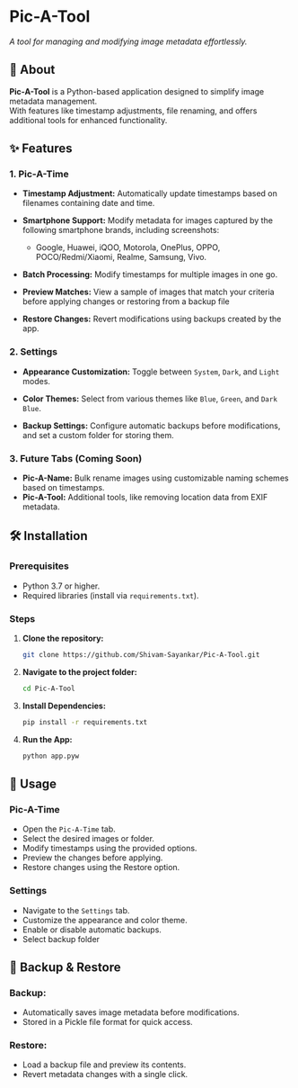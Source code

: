 # Pic-A-Tool 
<!-- [Logo]   -->
*A tool for managing and modifying image metadata effortlessly.*



## 📝 About  

**Pic-A-Tool** is a Python-based application designed to simplify image metadata management.  
With features like timestamp adjustments, file renaming, and offers additional tools for enhanced functionality. 


## ✨ Features 

### 1. Pic-A-Time
- **Timestamp Adjustment:** Automatically update timestamps based on filenames containing date and time.

- **Smartphone Support:** Modify metadata for images captured by the following smartphone brands, including screenshots:
    - Google, Huawei, iQOO, Motorola, OnePlus, OPPO, POCO/Redmi/Xiaomi, Realme, Samsung, Vivo.

- **Batch Processing:** Modify timestamps for multiple images in one go.

- **Preview Matches:** View a sample of images that match your criteria before applying changes or restoring from a backup file

- **Restore Changes:** Revert modifications using backups created by the app.


### 2. Settings
- **Appearance Customization:** Toggle between `System`, `Dark`, and `Light` modes.

- **Color Themes:** Select from various themes like `Blue`, `Green`, and `Dark Blue`.

- **Backup Settings:** Configure automatic backups before modifications, and set a custom folder for storing them.

### 3. Future Tabs (Coming Soon)
- **Pic-A-Name:** Bulk rename images using customizable naming schemes based on timestamps.
- **Pic-A-Tool:** Additional tools, like removing location data from EXIF metadata.


## 🛠 Installation  

### Prerequisites  
- Python 3.7 or higher.  
- Required libraries (install via `requirements.txt`).  

### Steps  
1. **Clone the repository:**
   ```bash  
   git clone https://github.com/Shivam-Sayankar/Pic-A-Tool.git
   ```
2. **Navigate to the project folder:**
   ```bash
   cd Pic-A-Tool
   ```
3. **Install Dependencies:**
    ```bash
    pip install -r requirements.txt
    ```
4. **Run the App:**
    ```bash
    python app.pyw
    ```


## 📖 Usage

### Pic-A-Time
- Open the `Pic-A-Time` tab.
- Select the desired images or folder.
- Modify timestamps using the provided options.
- Preview the changes before applying.
- Restore changes using the Restore option.


### Settings
- Navigate to the `Settings` tab.
- Customize the appearance and color theme.
- Enable or disable automatic backups.
- Select backup folder



## 🔄 Backup & Restore

### Backup:

- Automatically saves image metadata before modifications.
- Stored in a Pickle file format for quick access.

### Restore:

- Load a backup file and preview its contents.
- Revert metadata changes with a single click.

<!-- 
---

## Screenshots

-->